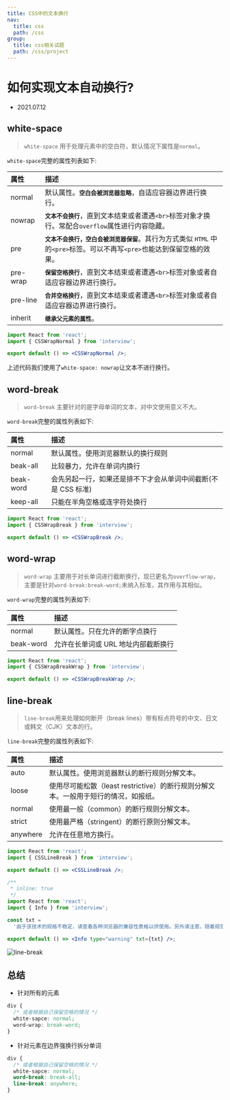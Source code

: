 ```yaml
---
title: CSS中的文本换行
nav:
  title: css
  path: /css
group:
  title: css相关试题
  path: /css/project
---
```


# 如何实现文本自动换行?

- 2021.07.12

## white-space

> `white-space` 用于处理元素中的空白符，默认情况下属性是`normal`。

`white-space`完整的属性列表如下:

| 属性     | 描述                                                                                                                     |
| :------- | :----------------------------------------------------------------------------------------------------------------------- |
| normal   | 默认属性。**`空白会被浏览器忽略`**，自适应容器边界进行换行。                                                             |
| nowrap   | **`文本不会换行`**，直到文本结束或者遭遇`<br>`标签对象才换行。常配合`overflow`属性进行内容隐藏。                         |
| pre      | **`文本不会换行，空白会被浏览器保留`**。其行为方式类似 `HTML` 中的`<pre>`标签。可以不再写`<pre>`也能达到保留空格的效果。 |
| pre-wrap | **`保留空格换行`**，直到文本结束或者遭遇`<br>`标签对象或者自适应容器边界进行换行。                                       |
| pre-line | **`合并空格换行`**，直到文本结束或者遭遇`<br>`标签对象或者自适应容器边界进行换行。                                       |
| inherit  | **`继承父元素的属性`**。                                                                                                 |

```jsx
import React from 'react';
import { CSSWrapNormal } from 'interview';

export default () => <CSSWrapNormal />;
```

上述代码我们使用了`white-space: nowrap`让文本不进行换行。

## word-break

> `word-break` 主要针对的是字母单词的文本，对中文使用意义不大。

`word-break`完整的属性列表如下:

| 属性      | 描述                                                          |
| :-------- | :------------------------------------------------------------ |
| normal    | 默认属性。使用浏览器默认的换行规则                            |
| beak-all  | 比较暴力，允许在单词内换行                                    |
| beak-word | 会先另起一行，如果还是排不下才会从单词中间截断(不是 CSS 标准) |
| keep-all  | 只能在半角空格或连字符处换行                                  |

```jsx
import React from 'react';
import { CSSWrapBreak } from 'interview';

export default () => <CSSWrapBreak />;
```

## word-wrap

> `word-wrap` 主要用于对长单词进行截断换行，现已更名为`overflow-wrap`，主要是针对`word-break:break-word;`未纳入标准，其作用与其相似。

`word-wrap`完整的属性列表如下:

| 属性      | 描述                                |
| :-------- | :---------------------------------- |
| normal    | 默认属性。只在允许的断字点换行      |
| beak-word | 允许在长单词或 URL 地址内部截断换行 |

```jsx
import React from 'react';
import { CSSWrapBreakWrap } from 'interview';

export default () => <CSSWrapBreakWrap />;
```

## line-break

> `line-break`用来处理如何断开（break lines）带有标点符号的中文、日文或韩文（CJK）文本的行。

`line-break`完整的属性列表如下:

| 属性     | 描述                                                                                |
| :------- | :---------------------------------------------------------------------------------- |
| auto     | 默认属性。使用浏览器默认的断行规则分解文本。                                        |
| loose    | 使用尽可能松散（least restrictive）的断行规则分解文本。一般用于短行的情况，如报纸。 |
| normal   | 使用最一般（common）的断行规则分解文本。                                            |
| strict   | 使用最严格（stringent）的断行原则分解文本。                                         |
| anywhere | 允许在任意地方换行。                                                                |

```jsx
import React from 'react';
import { CSSLineBreak } from 'interview';

export default () => <CSSLineBreak />;
```

```jsx
/**
 * inline: true
 */
import React from 'react';
import { Info } from 'interview';

const txt =
  '由于该技术的规格不稳定，请查看各种浏览器的兼容性表格以供使用。另外请注意，随着规范的变化，实验技术的语法和行为在未来版本的浏览器中可能会发生变化。';

export default () => <Info type="warning" txt={txt} />;
```

![line-break](https://img-blog.csdnimg.cn/20210713152551134.png?x-oss-process=image/watermark,type_ZmFuZ3poZW5naGVpdGk,shadow_10,text_aHR0cHM6Ly9ibG9nLmNzZG4ubmV0L3hqbDI3MTMxNA==,size_16,color_FFFFFF,t_70)

## 总结

- 针对所有的元素

```css
div {
  /* 或者根据自己保留空格的情况 */
  white-sapce: normal;
  word-wrap: break-word;
}
```

- 针对元素在边界强换行拆分单词

```css
div {
  /* 或者根据自己保留空格的情况 */
  white-sapce: normal;
  word-break: break-all;
  line-break: anywhere;
}
```
